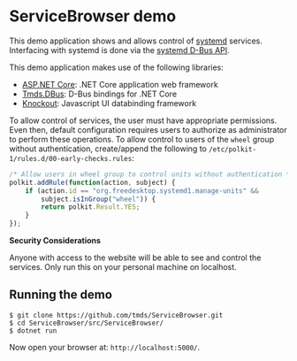 # ServiceBrowser demo

This demo application shows and allows control of [systemd](https://www.freedesktop.org/wiki/Software/systemd/) services.
Interfacing with systemd is done via the [systemd D-Bus API](https://www.freedesktop.org/wiki/Software/systemd/dbus/).

This demo application makes use of the following libraries:
* [ASP.NET Core](https://docs.microsoft.com/en-us/aspnet/core/): .NET Core application web framework
* [Tmds.DBus](https://github.com/tmds/Tmds.DBus): D-Bus bindings for .NET Core
* [Knockout](http://knockoutjs.com/): Javascript UI databinding framework

To allow control of services, the user must have appropriate permissions. Even then, default configuration requires users to authorize as administrator to perform these operations. To allow control to users of the `wheel` group without authentication, create/append the following to `/etc/polkit-1/rules.d/00-early-checks.rules`:

```js
/* Allow users in wheel group to control units without authentication */
polkit.addRule(function(action, subject) {
    if (action.id == "org.freedesktop.systemd1.manage-units" &&
        subject.isInGroup("wheel")) {
        return polkit.Result.YES;
    }
});

```

**Security Considerations**

Anyone with access to the website will be able to see and control the services. Only run this on your personal machine on localhost.

## Running the demo

```
$ git clone https://github.com/tmds/ServiceBrowser.git
$ cd ServiceBrowser/src/ServiceBrowser/
$ dotnet run
```
Now open your browser at: `http://localhost:5000/`.